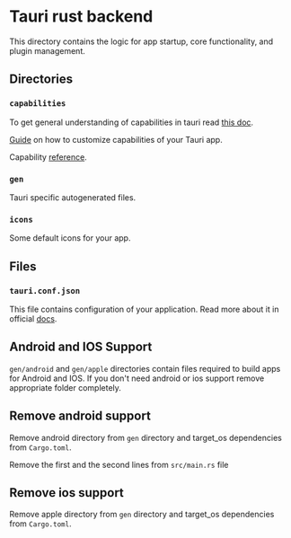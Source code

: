 # Tauri rust backend

This directory contains the logic for app startup, core functionality, and plugin management.

## Directories

### `capabilities`

To get general understanding of capabilities in tauri read [this doc](https://v2.tauri.app/security/capabilities/).

[Guide](https://v2.tauri.app/learn/security/capabilities-for-windows-and-platforms/) on how to customize capabilities of your Tauri app.

Capability [reference](https://v2.tauri.app/reference/acl/capability/).

### `gen`

Tauri specific autogenerated files.

### `icons`

Some default icons for your app.

## Files

### `tauri.conf.json`

This file contains configuration of your application. Read more about it in official [docs](https://v2.tauri.app/develop/configuration-files/#tauri-config).

## Android and IOS Support

`gen/android` and `gen/apple` directories contain files required to build apps for Android and IOS. If you don't need android or ios support remove appropriate folder completely.

## Remove android support

Remove android directory from `gen` directory and target_os dependencies from `Cargo.toml`.

Remove the first and the second lines from `src/main.rs` file

## Remove ios support

Remove apple directory from `gen` directory and target_os dependencies from `Cargo.toml`.